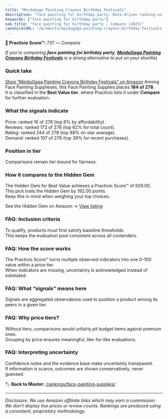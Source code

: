 ```yaml
---
title: "MeiduGaga Painting Crayons Birthday Festivals"
description: "face painting for birthday party: Data-driven ranking using the Practivio Score™. Positioned by quality, value, demand, findability, momentum."
keywords: ["face painting for birthday party"]
seo_title: "face painting for birthday party — Compare (2025)"
canonicalURL: "/products/meidugaga-painting-crayons-birthday-festivals-B0DD3PZQQC/"
---
```


**🛒 Practivio Score™:** 737 — _Compare_


*If you're comparing **face painting for birthday party**, **[MeiduGaga Painting Crayons Birthday Festivals](https://www.amazon.com/dp/B0DD3PZQQC?tag=practivio-20)** is a strong alternative to put on your shortlist.*
### Quick take
[Shop “MeiduGaga Painting Crayons Birthday Festivals” on Amazon](https://www.amazon.com/dp/B0DD3PZQQC?tag=practivio-20)
Among Face Painting Supplieses, this Face Painting Supplies places **184 of 278**.  
It is classified in the **Best Value tier**, where Practivio lists it under **Compare** for further evaluation.

### What the signals indicate
Price: ranked 16 of 278 (top 6% by affordability).  
Reviews: ranked 172 of 278 (top 62% for total count).  
Rating: ranked 244 of 278 (top 88% on star average).  
Demand: ranked 107 of 278 (top 39% for recent purchases).

### Position in tier
Comparisons remain tier-bound for fairness.

### How it compares to the Hidden Gem
The Hidden Gem for Best Value achieves a Practivio Score™ of 929.00.  
This pick trails the Hidden Gem by 192.00 points.  
Keep this in mind when weighing your top choices.  

See the Hidden Gem on Amazon → [View listing](https://www.amazon.com/dp/B07GH7WGC3?tag=practivio-20)

### FAQ: Inclusion criteria
To qualify, products must first satisfy baseline thresholds.  
This keeps the evaluation pool consistent across all contenders.

### FAQ: How the score works
The Practivio Score™ turns multiple observed indicators into one 0–100 value within a price tier.  
When indicators are missing, uncertainty is acknowledged instead of estimated.

### FAQ: What “signals” means here
Signals are aggregated observations used to position a product among its peers in a given tier.

### FAQ: Why price tiers?
Without tiers, comparisons would unfairly pit budget items against premium ones.  
Grouping by price ensures meaningful, like-for-like evaluations.

### FAQ: Interpreting uncertainty
Confidence notes and the evidence base make uncertainty transparent.  
If information is scarce, outcomes are shown conservatively, never guessed.

<!-- Missing template for Compare/CompareWithinPriceClass -->


🏷️ **Back to Master:** [/rankings/face-painting-supplies/](/rankings/face-painting-supplies/)

---
_Disclosure: We use Amazon affiliate links which may earn a commission. We don’t display live prices or review counts. Rankings are produced using a consistent, proprietary methodology._
